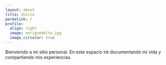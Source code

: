 ```yaml
---
layout: about
title: Inicio
permalink: /
profile:
  align: right
  image: enriquedelto.jpg
  image_circular: true
---
```


Bienvenido a mi sitio personal. En este espacio iré documentando mi vida y compartiendo mis experiencias.
